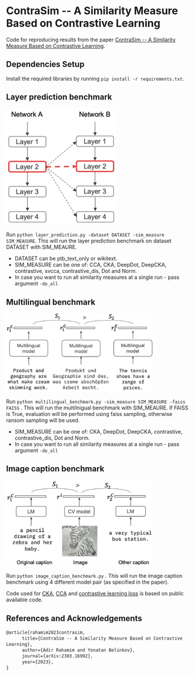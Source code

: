 # ContraSim -- A Similarity Measure Based on Contrastive Learning

Code for reproducing results from the paper [ContraSim -- A Similarity Measure Based on Contrastive Learning](https://arxiv.org/abs/2303.16992).

## Dependencies Setup

Install the required libraries by running `pip install -r requirements.txt`.

## Layer prediction benchmark
<img src="images/layer_prediction.png" alt="layer_prediction" style="width:300px;"/>

Run `python layer_prediction.py -dataset DATASET -sim_measure SIM_MEASURE`. 
This will run the layer prediction benchmark on dataset DATASET with SIM_MEAURE.
- DATASET can be ptb_text_only or wikitext.
- SIM_MEASURE can be one of: CCA, CKA, DeepDot, DeepCKA, contrastive, svcca, contrastive_dis, Dot and Norm.
- In case you want to run all similarity measures at a single run - pass argument `-do_all`

## Multilingual benchmark
<img src="images/multilingual.png" alt="multilingual" style="width:400px;"/>

Run `python multilingual_benchmark.py -sim_measure SIM_MEASURE -faiss FAISS` . 
This will run the multilnigual benchmark with SIM_MEAURE. If FAISS is True, evaluation will be performed using faiss sampling, otherwise ransom sampling will be used.
- SIM_MEASURE can be one of: CKA, DeepDot, DeepCKA, contrastive, contrastive_dis, Dot and Norm.
- In case you want to run all similarity measures at a single run - pass argument `-do_all`

## Image caption benchmark
<img src="images/image_caption.png" alt="image_caption" style="width:400px;"/>

Run `python image_caption_benchmark.py` . 
This will run the image caption benchmark using 4 different model pair (as specified in the paper).

Code used for [CKA](https://github.com/google-research/google-research/tree/master/representation_similarity), [CCA](https://github.com/google/svcca) and [contrastive learning loss](https://github.com/HobbitLong/SupContrast) is based on public available code.

## References and Acknowledgements
```
@article{rahamim2023contrasim,
      title={ContraSim -- A Similarity Measure Based on Contrastive Learning}, 
      author={Adir Rahamim and Yonatan Belinkov},
      journal={arXiv:2303.16992},
      year={2023},
}
```
